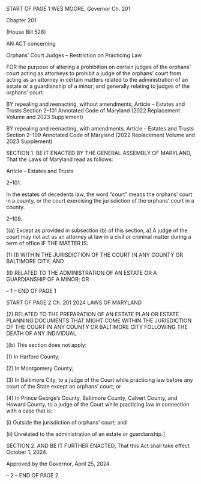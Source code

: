 START OF PAGE 1
WES MOORE, Governor Ch. 201

Chapter 201

(House Bill 528)

AN ACT concerning

Orphans’ Court Judges – Restriction on Practicing Law

FOR the purpose of altering a prohibition on certain judges of the orphans’ court acting as
attorneys to prohibit a judge of the orphans’ court from acting as an attorney in
certain matters related to the administration of an estate or a guardianship of a
minor; and generally relating to judges of the orphans’ court.

BY repealing and reenacting, without amendments,
Article – Estates and Trusts
Section 2–101
Annotated Code of Maryland
(2022 Replacement Volume and 2023 Supplement)

BY repealing and reenacting, with amendments,
Article – Estates and Trusts
Section 2–109
Annotated Code of Maryland
(2022 Replacement Volume and 2023 Supplement)

SECTION 1. BE IT ENACTED BY THE GENERAL ASSEMBLY OF MARYLAND,
That the Laws of Maryland read as follows:

Article – Estates and Trusts

2–101.

In the estates of decedents law, the word “court” means the orphans’ court in a
county, or the court exercising the jurisdiction of the orphans’ court in a county.

2–109.

[(a) Except as provided in subsection (b) of this section, a] A judge of the court may
not act as an attorney at law in a civil or criminal matter during a term of office IF THE
MATTER IS:

(1) (I) WITHIN THE JURISDICTION OF THE COURT IN ANY COUNTY
OR BALTIMORE CITY; AND

(II) RELATED TO THE ADMINISTRATION OF AN ESTATE OR A
GUARDIANSHIP OF A MINOR; OR

– 1 –
END OF PAGE 1

START OF PAGE 2
Ch. 201 2024 LAWS OF MARYLAND

(2) RELATED TO THE PREPARATION OF AN ESTATE PLAN OR ESTATE
PLANNING DOCUMENTS THAT MIGHT COME WITHIN THE JURISDICTION OF THE
COURT IN ANY COUNTY OR BALTIMORE CITY FOLLOWING THE DEATH OF ANY
INDIVIDUAL.

[(b) This section does not apply:

(1) In Harford County;

(2) In Montgomery County;

(3) In Baltimore City, to a judge of the Court while practicing law before
any court of the State except an orphans’ court; or

(4) In Prince George’s County, Baltimore County, Calvert County, and
Howard County, to a judge of the Court while practicing law in connection with a case that
is:

(i) Outside the jurisdiction of orphans’ court; and

(ii) Unrelated to the administration of an estate or guardianship.]

SECTION 2. AND BE IT FURTHER ENACTED, That this Act shall take effect
October 1, 2024.

Approved by the Governor, April 25, 2024.

– 2 –
END OF PAGE 2